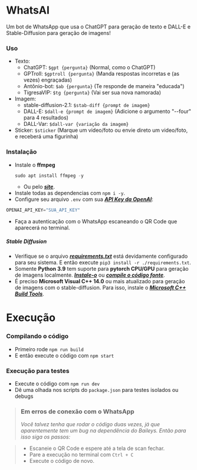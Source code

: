 ﻿# WhatsAI

Um bot de WhatsApp que usa o ChatGPT para geração de texto e DALL-E e Stable-Diffusion para geração de imagens!

### Uso

- Texto: 
    - ChatGPT: `$gpt {pergunta}` (Normal, como o ChatGPT)
    - GPTroll: `$gptroll {pergunta}` (Manda respostas incorretas e (as vezes) engraçadas)
    - Antônio-bot: `$ab {pergunta}` (Te responde de maneira "educada")
    - TigresaVIP: `$tg {pergunta}` (Vai ser sua nova namorada)
- Imagem: 
    - stable-diffusion-2.1: `$stab-diff {prompt de imagem}`
    - DALL-E: `$dall-e {prompt de imagem}` (Adicione o argumento "--four" para 4 resultados)
    - DALL-Var: `$dall-var {variação da imagem}`
- Sticker: `$sticker` (Marque um video/foto ou envie direto um video/foto, e receberá uma figurinha)

### Instalação

- Instale o **ffmpeg**
    ```s
    sudo apt install ffmpeg -y
    ``` 
    - Ou pelo [***site***](https://ffmpeg.org/download.html).
- Instale todas as dependencias com `npm i -y`.
- Configure seu arquivo `.env` com sua [***API Key da OpenAI***](https://beta.openai.com/account/api-keys):

```s
OPENAI_API_KEY="SUA_API_KEY"
```

- Faça a autenticação com o WhatsApp escaneando o QR Code que aparecerá no terminal.
##### Stable Diffusion
- Verifique se o arquivo [***requirements.txt***](https://github.com/wesuRage/WhatsAI/blob/main/requirements.txt) está devidamente configurado para seu sistema. E então execute `pip3 install -r ./requirements.txt`.
- Somente **Python 3.9** tem suporte para **pytorch CPU/GPU** para geração de imagens localmente. [***Instale-o***](https://www.python.org/downloads/release/python-390/) ou [***compile o código fonte***](https://github.com/python/cpython/tree/3.9).
- É preciso **Microsoft Visual C++ 14.0** ou mais atualizado para geração de imagens com o stable-diffusion. Para isso, instale o [***Microsoft C++ Build Tools***](https://visualstudio.microsoft.com/visual-cpp-build-tools/).

# Execução

### Compilando o código
- Primeiro rode `npm run build`
- E então execute o código com `npm start`

### Execução para testes
- Execute o código com `npm run dev`
- Dê uma olhada nos scripts do `package.json` para testes isolados ou debugs


> ### Em erros de conexão com o WhatsApp
> *Você talvez tenha que rodar o código duas vezes, já que aparentemente tem um bug na dependência do Baileys. Então para isso siga os passos:*

> - Escaneie o QR Code e espere até a tela de scan fechar.
> - Pare a execução no terminal com `Ctrl + C`
> - Execute o código de novo.
